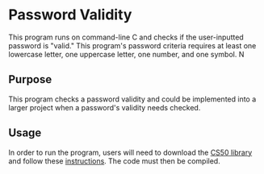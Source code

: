 # Password Validity
This program runs on command-line C and checks if the user-inputted password is "valid." This program's password criteria requires at least one lowercase letter, one uppercase letter, one number, and one symbol.
N
## Purpose
This program checks a password validity and could be implemented into a larger project when a password's validity needs checked. 

## Usage
In order to run the program, users will need to download the [CS50 library](https://github.com/cs50/libcs50/releases) and follow these [instructions](https://github.com/madison-nicole/libcs50). The code must then be compiled.
